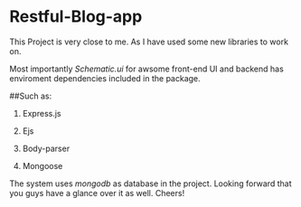 # Restful-Blog-app

This Project is very close to me. As I have used some new libraries to work on. 

Most importantly *Schematic.ui* for awsome front-end UI and backend has enviroment dependencies included in the package.

##Such as: 

1. Express.js

2. Ejs

3. Body-parser

4. Mongoose

The system uses *mongodb* as database in the project. Looking forward that you guys have a glance over it as well. Cheers!
